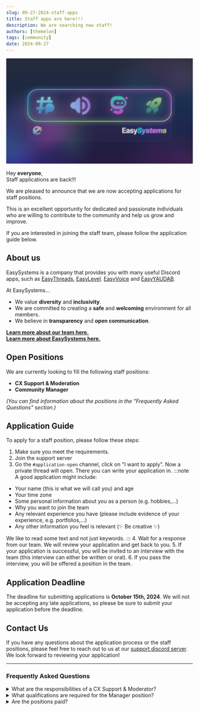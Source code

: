 ```yaml
---
slug: 09-27-2024-staff-apps
title: Staff apps are here!!!
description: We are searching new staff!
authors: [themelon]
tags: [community]
date: 2024-09-27
---
```

![EasySystems V2 Server Banner](../../static/img/easysystems_v2_banner.png)

Hey **everyone**,  
Staff applications are back!!!

<!-- truncate -->

We are pleased to announce that we are now accepting applications for staff positions.  

This is an excellent opportunity for dedicated and passionate individuals who are willing to contribute to the community and help us grow and improve.  

If you are interested in joining the staff team, please follow the application guide below.

## About us
EasySystems is a company that provides you with many useful Discord apps, such as [EasyThreads](https://ezsys.link/threads), [EasyLevel](https://ezsys.link/level). [EasyVoice](https://ezsys.link/voice) and [EasyYAUDAB](https://ezsys.link/yaudab).

At EasySystems...
- We value **diversity** and **inclusivity**.
- We are committed to creating a **safe** and **welcoming** environment for all members.
- We believe in **transparency** and **open communication**.

**[Learn more about our team here.](/blogs?post=community\meet-the-team)**  
**[Learn more about EasySystems here.](https://easysystems.dev/)**
## Open Positions
We are currently looking to fill the following staff positions:
- **CX Support & Moderation**
- **Community Manager**

_(You can find information about the positions in the "Frequently Asked Questions" section.)_

## Application Guide
To apply for a staff position, please follow these steps:
1. Make sure you meet the requirements.
2. Join the support server
3. Go the `#application-open` channel, click on "I want to apply". Now a private thread will open. There you can write your application in.
:::note
A good application might include:
- Your name (this is what we will call you) and age
- Your time zone
- Some personal information about you as a person (e.g. hobbies,...)
- Why you want to join the team
- Any relevant experience you have (please include evidence of your experience, e.g. portfolios,...)
- Any other information you feel is relevant (✨ Be creative ✨)

We like to read some text and not just keywords.
::: 
4. Wait for a response from our team. We will review your application and get back to you.
5. If your application is successful, you will be invited to an interview with the team (this interview can either be written or oral).
6. If you pass the interview, you will be offered a position in the team.

## Application Deadline
The deadline for submitting applications is **October 15th, 2024**. We will not be accepting any late applications, so please be sure to submit your application before the deadline.

## Contact Us
If you have any questions about the application process or the staff positions, please feel free to reach out to us at  our [support discord server](https://ezsys.link/support). We look forward to reviewing your application!

---

### Frequently Asked Questions

<details>
  <summary>What are the responsibilities of a CX Support & Moderator?</summary>
  <p>As a member of the EasySystems support team, you are responsible for **assisting users with any issues** they may encounter.</p>
  <p>This includes, but is not limited to, notifying developers about reported and verified bugs assisting users with setup issues.</p>
  
  
  <p>As it is not always straightforward to identify the precise issue, **we provide a range of debugging tools to assist you** in swiftly identifying and resolving any discrepancies when a process does not function as intended.</p>
  <p>Additionally, we have **numerous automated internal systems and other tools** in place to make this role both **straightforward** and **enjoyable** in a supportive and engaging team environment.</p>
  <p>**No prior experience is required to apply for this position.**</p>
  
  <p>
    :::info
    Please be aware that you will be **required** to familiarise yourself with EasySystems Discord Bots, the latest once you have been accepted for this position. To ensure you are able to provide the necessary support to users.
    :::
  </p>
</details>

<details>
  <summary>What qualifications are required for the Manager position?</summary>
  <p>EasySystems is experiencing rapid growth, and we have ambitious plans for the future.</p>

  <p>
    To achieve our goals, it is essential to **effectively manage both the community and the staff team**. To this end, we are currently seeking to **expand our management team** in order to provide additional support to our developers.
  </p>
  <p>
    As Manager of EasySystems, you are responsible for **maintaining a positive work environment** and for **contributing to management decisions**. Applicants with or without experience in this department are encouraged to apply. 
    :::info
    Please be aware that you will be **required** to familiarise yourself with EasySystems Discord Bots, the latest once you have been accepted for this position.
    :::
  </p>
</details>

<details>
  <summary>Are the positions paid?</summary>
  <p>Staff positions are **voluntary** and **currently offer no monetary compensation**. However, this may change as we grow. Each staff member also receives a **free licence for [EasyThreads Premium](https://ezsys.link/premium)** for as long as they are staff at EasySystems.</p>
</details>